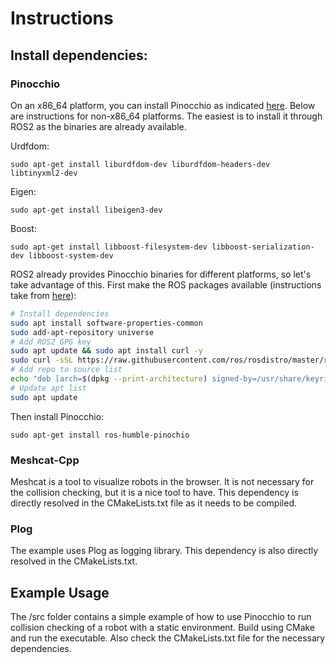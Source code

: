 # Instructions

## Install dependencies:
### Pinocchio
On an x86_64 platform, you can install Pinocchio as indicated [here](https://stack-of-tasks.github.io/pinocchio/download.html). Below are instructions for non-x86_64 platforms. The easiest is to install it through ROS2 as the binaries are already available.

Urdfdom:
```
sudo apt-get install liburdfdom-dev liburdfdom-headers-dev libtinyxml2-dev
```
Eigen:
```
sudo apt-get install libeigen3-dev
```
Boost:
```
sudo apt-get install libboost-filesystem-dev libboost-serialization-dev libboost-system-dev
```

ROS2 already provides Pinocchio binaries for different platforms, so let's take advantage of this. First make the ROS packages available (instructions take from [here](https://docs.ros.org/en/humble/Installation/Ubuntu-Install-Debs.html)):
```bash
# Install dependencies
sudo apt install software-properties-common
sudo add-apt-repository universe
# Add ROS2 GPG key
sudo apt update && sudo apt install curl -y
sudo curl -sSL https://raw.githubusercontent.com/ros/rosdistro/master/ros.key -o /usr/share/keyrings/ros-archive-keyring.gpg
# Add repo to source list
echo "deb [arch=$(dpkg --print-architecture) signed-by=/usr/share/keyrings/ros-archive-keyring.gpg] http://packages.ros.org/ros2/ubuntu $(. /etc/os-release && echo $UBUNTU_CODENAME) main" | sudo tee /etc/apt/sources.list.d/ros2.list > /dev/null
# Update apt list
sudo apt update
```

Then install Pinocchio:
```
sudo apt-get install ros-humble-pinochio
```

### Meshcat-Cpp
Meshcat is a tool to visualize robots in the browser. It is not necessary for the collision checking, but it is a nice tool to have. This dependency is directly resolved in the CMakeLists.txt file as it needs to be compiled.


### Plog
The example uses Plog as logging library. This dependency is also directly resolved in the CMakeLists.txt.

## Example Usage
The /src folder contains a simple example of how to use Pinocchio to run collision checking of a robot with a static environment. Build using CMake and run the executable. Also check the CMakeLists.txt file for the necessary dependencies.
